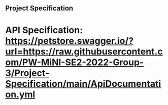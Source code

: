 ## Project Specification
# API Specification: https://petstore.swagger.io/?url=https://raw.githubusercontent.com/PW-MiNI-SE2-2022-Group-3/Project-Specification/main/ApiDocumentation.yml
